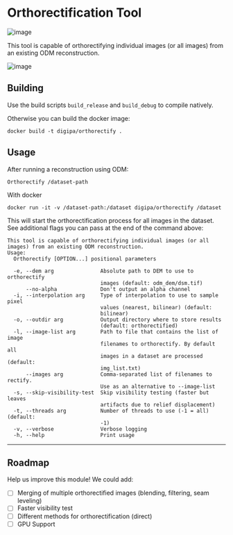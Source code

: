# Orthorectification Tool
![image](https://user-images.githubusercontent.com/1951843/111536715-fc91c380-8740-11eb-844c-5b7960186391.png)

This tool is capable of orthorectifying individual images (or all images) from an existing ODM reconstruction.

![image](https://user-images.githubusercontent.com/1951843/111529183-3ad6b500-8738-11eb-9960-b1aa676f863b.png)

## Building

Use the build scripts `build_release` and `build_debug` to compile natively.

Otherwise you can build the docker image:
```
docker build -t digipa/orthorectify .
```

## Usage
After running a reconstruction using ODM:

```
Orthorectify /dataset-path
```
With docker

```
docker run -it -v /dataset-path:/dataset digipa/orthorectify /dataset
```
This will start the orthorectification process for all images in the dataset. See additional flags you can pass at the end of the command above:
```
This tool is capable of orthorectifying individual images (or all images) from an existing ODM reconstruction.
Usage:
  Orthorectify [OPTION...] positional parameters

  -e, --dem arg               Absolute path to DEM to use to orthorectify
                              images (default: odm_dem/dsm.tif)
      --no-alpha              Don't output an alpha channel
  -i, --interpolation arg     Type of interpolation to use to sample pixel
                              values (nearest, bilinear) (default:
                              bilinear)
  -o, --outdir arg            Output directory where to store results
                              (default: orthorectified)
  -l, --image-list arg        Path to file that contains the list of image
                              filenames to orthorectify. By default all
                              images in a dataset are processed (default:
                              img_list.txt)
      --images arg            Comma-separated list of filenames to rectify.
                              Use as an alternative to --image-list
  -s, --skip-visibility-test  Skip visibility testing (faster but leaves
                              artifacts due to relief displacement)
  -t, --threads arg           Number of threads to use (-1 = all) (default:
                              -1)
  -v, --verbose               Verbose logging
  -h, --help                  Print usage
```
-----------------
## Roadmap
Help us improve this module! We could add:
- [ ] Merging of multiple orthorectified images (blending, filtering, seam leveling)
- [ ] Faster visibility test
- [ ] Different methods for orthorectification (direct)
- [ ] GPU Support